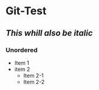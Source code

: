 # Git-Test
## _This whill also be italic_

### Unordered
* Item 1
* item 2
  * Item 2-1
  * Item 2-2

